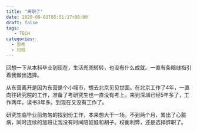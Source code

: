 ```yaml
---
title: "离职了"
date: 2020-09-01T05:51:17+08:00
draft: false
tags: 
   - TECH
categories:
  - 思考
  - 归档
---
```



回想一下从本科毕业到现在，生活兜兜转转，也没有什么成就。一直有条暗线指引着我做出选择。

从东营离开是因为东营是个小城市，想去北京见见世面。在北京工作了4年，一直向往研究院的工作，准备了考研究生也一直没有考上。来到深圳已经5年多了，工作两年，读书3年多。到现在又没有工作了。

研究生临毕业前匆匆的找到份工作，本来想大干一场。不到两个月，累出了心脏病，同时连续的加班让我没有时间陪娃娃和胡子。权衡利弊，还是选择辞职了。


